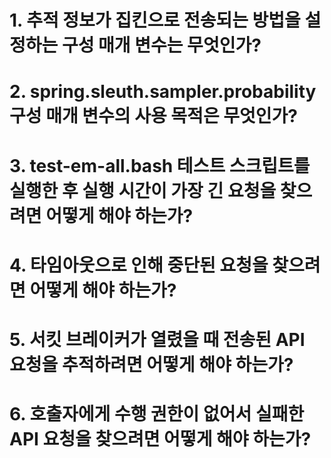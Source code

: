 # 1. 추적 정보가 집킨으로 전송되는 방법을 설정하는 구성 매개 변수는 무엇인가?
# 2. spring.sleuth.sampler.probability 구성 매개 변수의 사용 목적은 무엇인가?
# 3. test-em-all.bash 테스트 스크립트를 실행한 후 실행 시간이 가장 긴 요청을 찾으려면 어떻게 해야 하는가?
# 4. 타임아웃으로 인해 중단된 요청을 찾으려면 어떻게 해야 하는가?
# 5. 서킷 브레이커가 열렸을 때 전송된 API 요청을 추적하려면 어떻게 해야 하는가?
# 6. 호출자에게 수행 권한이 없어서 실패한 API 요청을 찾으려면 어떻게 해야 하는가?